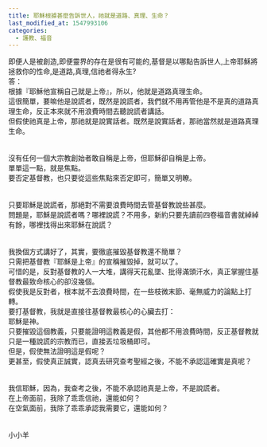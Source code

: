 ```yaml
---
title: 耶穌根據甚麼告訴世人，祂就是道路、真理、生命？
last_modified_at: 1547993106
categories:
  - 護教、福音
---
```


即便人是被創造,即便靈界的存在是很有可能的,基督是以哪點告訴世人,上帝耶穌將拯救你的性命,是道路,真理,信祂者得永生?<br><!--more-->答：<br>根據『耶穌他宣稱自己就是上帝』，所以，他就是道路真理生命。<br>這很簡單，要嘛他是說謊者，既然是說謊者，我們就不用再管他是不是真的道路真理生命，反正本來就不用浪費時間去聽說謊者講話。<br>但假使祂真是上帝，那祂就是說實話者。既然是說實話者，那祂當然就是道路真理生命。<br><br><br>沒有任何一個大宗教創始者敢自稱是上帝，但耶穌卻自稱是上帝。<br>單單這一點，就是焦點。<br>要否定基督教，也只要從這些焦點來否定即可，簡單又明瞭。<br><br><br>只要耶穌是說謊者，那絕對不需要浪費時間去管基督教說些甚麼。<br>問題是，耶穌是說謊者嗎？哪裡說謊？不用多，新約只要先讀前四卷福音書就綽綽有餘，哪裡找得出來耶穌在說謊？<br><br><br>我換個方式講好了，其實，要徹底摧毀基督教還不簡單？<br>只需把基督教『耶穌是上帝』的宣稱摧毀掉，就可以了。<br>可惜的是，反對基督教的人一大堆，講得天花亂墜、批得滿頭汗水，真正掌握住基督教最致命核心的卻沒幾個。<br>假使我是反對者，根本就不去浪費時間，在一些枝微末節、毫無威力的論點上打轉。<br>要打基督教，我就是直接往基督教最核心的心臟去打：<br>耶穌是神。<br>只要摧毀這個教義，只要能證明這教義是假，其他都不用浪費時間，反正基督教就只是一種說謊的宗教而已，直接丟垃圾桶即可。<br>但是，假使無法證明這是假呢？<br>更甚至，假使真正誠實，認真去研究查考聖經之後，不能不承認這確實是真呢？<br><br><br>我信耶穌，因為，我查考之後，不能不承認祂真是上帝，不是說謊者。<br>在上帝面前，我除了乖乖信祂，還能如何？<br>在空氣面前，我除了乖乖承認我需要它，還能如何？<br><br><br>小小羊<br>
